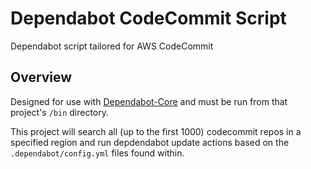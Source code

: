 # Dependabot CodeCommit Script

Dependabot script tailored for AWS CodeCommit

## Overview

Designed for use with [Dependabot-Core](https://github.com/dependabot/dependabot-core) and must be run from that project's `/bin` directory.

This project will search all (up to the first 1000) codecommit repos in a specified region and run depdendabot update actions based on the `.dependabot/config.yml` files found within.
